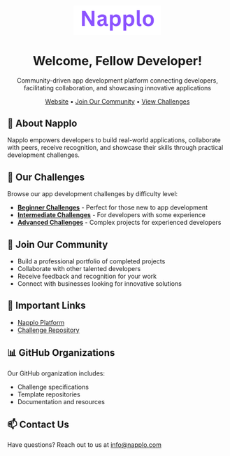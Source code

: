 <div align="center">
  <img src="logo.png" alt="Napplo" width="200">
  <h1>Welcome, Fellow Developer!</h1>
  <p>Community-driven app development platform connecting developers, facilitating collaboration, and showcasing innovative applications</p>
  
  <a href="https://napplo.com">Website</a> •
  <a href="https://www.linkedin.com/company/107113827/">Join Our Community</a> •
  <a href="https://github.com/napplo/challenges">View Challenges</a>
</div>

## 🚀 About Napplo

Napplo empowers developers to build real-world applications, collaborate with peers, receive recognition, and showcase their skills through practical development challenges.

## 📱 Our Challenges

Browse our app development challenges by difficulty level:

- [**Beginner Challenges**](https://github.com/napplo/challenges#beginner-challenges) - Perfect for those new to app development
- [**Intermediate Challenges**](https://github.com/napplo/challenges#intermediate-challenges) - For developers with some experience
- [**Advanced Challenges**](https://github.com/napplo/challenges#advanced-challenges) - Complex projects for experienced developers

## 👥 Join Our Community

- Build a professional portfolio of completed projects
- Collaborate with other talented developers
- Receive feedback and recognition for your work
- Connect with businesses looking for innovative solutions

## 🔗 Important Links

- [Napplo Platform](https://napplo.com)
- [Challenge Repository](https://github.com/napplo/challenges)

## 📊 GitHub Organizations

Our GitHub organization includes:
- Challenge specifications
- Template repositories
- Documentation and resources

## 📫 Contact Us

Have questions? Reach out to us at info@napplo.com
